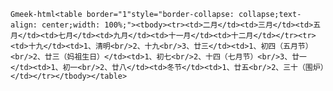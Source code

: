 `Gmeek-html<table border="1"style="border-collapse: collapse;text-align: center;width: 100%;"><tbody><tr><td>二月</td><td>三月</td><td>五月</td><td>七月</td><td>九月</td><td>十一月</td><td>十二月</td></tr><tr><td>十九</td><td>1、清明<br/>2、十九<br/>3、廿三</td><td>1、初四（五月节）<br/>2、廿三（妈祖生日）</td><td>1、初七<br/>2、十四（七月节）<br/>3、廿一</td><td>1、初一<br/>2、廿八</td><td>冬节</td><td>1、廿五<br/>2、三十（围炉）</td></tr></tbody></table>`